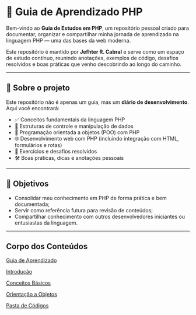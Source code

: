 # 🐘 Guia de Aprendizado PHP

Bem-vindo ao **Guia de Estudos em PHP**, um repositório pessoal criado para documentar, organizar e compartilhar minha jornada de aprendizado na linguagem PHP — uma das bases da web moderna.

Este repositório é mantido por **Jefhter R. Cabral** e serve como um espaço de estudo contínuo, reunindo anotações, exemplos de código, desafios resolvidos e boas práticas que venho descobrindo ao longo do caminho.

---

## 📘 Sobre o projeto

Este repositório não é apenas um guia, mas um **diário de desenvolvimento**. Aqui você encontrará:

- ✅ Conceitos fundamentais da linguagem PHP
- 🔁 Estruturas de controle e manipulação de dados
- 🧩 Programação orientada a objetos (POO) com PHP
- 🌐 Desenvolvimento web com PHP (incluindo integração com HTML, formulários e rotas)
- 🧪 Exercícios e desafios resolvidos
- 🛠️ Boas práticas, dicas e anotações pessoais

---

## 🎯 Objetivos

- Consolidar meu conhecimento em PHP de forma prática e bem documentada;
- Servir como referência futura para revisão de conteúdos;
- Compartilhar conhecimento com outros desenvolvedores iniciantes ou entusiastas da linguagem.

---

## Corpo dos Conteúdos

[Guia de Aprendizado](https://github.com/Jefhter/php-learning/blob/main/content/Roadmap-PHP.md)

[Introdução](https://github.com/Jefhter/php-learning/blob/main/content/Intro.md)

[Conceitos Básicos](https://github.com/Jefhter/php-learning/blob/main/content/Conceitos-Base.md)

[Orientação a Objetos](https://github.com/Jefhter/php-learning/blob/main/content/OOP.md)

[Pasta de Códigos](https://github.com/Jefhter/php-learning/tree/main/scripts)
